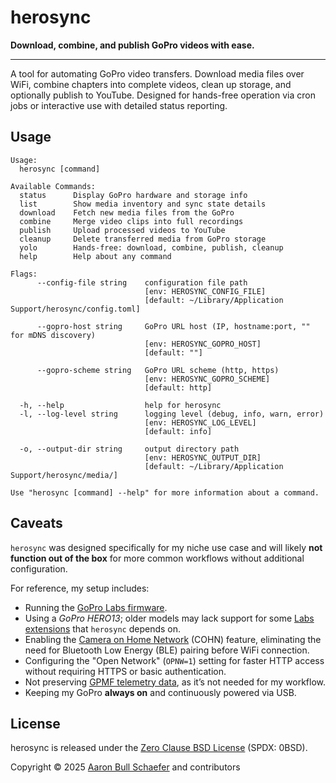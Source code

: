 # herosync

**Download, combine, and publish GoPro videos with ease.**

---

A tool for automating GoPro video transfers. Download media files over WiFi,
combine chapters into complete videos, clean up storage, and optionally publish
to YouTube. Designed for hands-free operation via cron jobs or interactive use
with detailed status reporting.

## Usage

```
Usage:
  herosync [command]

Available Commands:
  status      Display GoPro hardware and storage info
  list        Show media inventory and sync state details
  download    Fetch new media files from the GoPro
  combine     Merge video clips into full recordings
  publish     Upload processed videos to YouTube
  cleanup     Delete transferred media from GoPro storage
  yolo        Hands-free: download, combine, publish, cleanup
  help        Help about any command

Flags:
      --config-file string    configuration file path
                              [env: HEROSYNC_CONFIG_FILE]
                              [default: ~/Library/Application Support/herosync/config.toml]

      --gopro-host string     GoPro URL host (IP, hostname:port, "" for mDNS discovery)
                              [env: HEROSYNC_GOPRO_HOST]
                              [default: ""]

      --gopro-scheme string   GoPro URL scheme (http, https)
                              [env: HEROSYNC_GOPRO_SCHEME]
                              [default: http]

  -h, --help                  help for herosync
  -l, --log-level string      logging level (debug, info, warn, error)
                              [env: HEROSYNC_LOG_LEVEL]
                              [default: info]

  -o, --output-dir string     output directory path
                              [env: HEROSYNC_OUTPUT_DIR]
                              [default: ~/Library/Application Support/herosync/media/]

Use "herosync [command] --help" for more information about a command.
```

## Caveats

`herosync` was designed specifically for my niche use case and will likely **not
function out of the box** for more common workflows without additional
configuration.

For reference, my setup includes:

- Running the [GoPro Labs firmware](https://gopro.com/en/us/info/gopro-labs).
- Using a _GoPro HERO13_; older models may lack support for some
  [Labs extensions](https://gopro.github.io/labs/control/extensions/) that
  `herosync` depends on.
- Enabling the
  [Camera on Home Network](https://gopro.github.io/OpenGoPro/ble/features/cohn.html)
  (COHN) feature, eliminating the need for Bluetooth Low Energy (BLE) pairing
  before WiFi connection.
- Configuring the "Open Network" (`OPNW=1`) setting for faster HTTP access
  without requiring HTTPS or basic authentication.
- Not preserving [GPMF telemetry data](https://gopro.github.io/gpmf-parser/), as
  it’s not needed for my workflow.
- Keeping my GoPro **always on** and continuously powered via USB.

## License

herosync is released under the [Zero Clause BSD License][LICENSE] (SPDX: 0BSD).

Copyright &copy; 2025 [Aaron Bull Schaefer][EMAIL] and contributors

[LICENSE]: https://github.com/EarthmanMuons/herosync/blob/main/LICENSE
[EMAIL]: mailto:aaron@elasticdog.com
